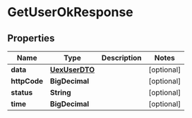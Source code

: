 

# GetUserOkResponse


## Properties

| Name | Type | Description | Notes |
|------------ | ------------- | ------------- | -------------|
|**data** | [**UexUserDTO**](UexUserDTO.md) |  |  [optional] |
|**httpCode** | **BigDecimal** |  |  [optional] |
|**status** | **String** |  |  [optional] |
|**time** | **BigDecimal** |  |  [optional] |



